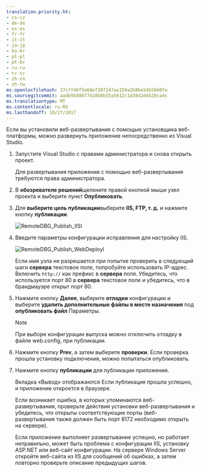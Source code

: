 ```yaml
---
translation.priority.ht:
- cs-cz
- de-de
- es-es
- fr-fr
- it-it
- ja-jp
- ko-kr
- pl-pl
- pt-br
- ru-ru
- tr-tr
- zh-cn
- zh-tw
ms.openlocfilehash: 27cff46f5a68ef28f247aa159a2b8be5db56b0fe
ms.sourcegitcommit: aadb9588877418b8b55a5612c1d3842d4520ca4c
ms.translationtype: MT
ms.contentlocale: ru-RU
ms.lasthandoff: 10/27/2017
---
```

Если вы установили веб-развертывания с помощью установщика веб-платформы, можно развернуть приложение непосредственно из Visual Studio.

1. Запустите Visual Studio с правами администратора и снова открыть проект.

    Для развертывания приложения с помощью веб-развертывания требуются права администратора.

2. В **обозревателе решений**щелкните правой кнопкой мыши узел проекта и выберите пункт **Опубликовать**.

3. Для **выберите цель публикации**выберите **IIS, FTP, т. д.** и нажмите кнопку **публикации**.

    ![RemoteDBG_Publish_IISl](../media/remotedbg_iis_profile.png "RemoteDBG_Publish_IIS")

4. Введите параметры конфигурации исправления для настройку IIS.

    ![RemoteDBG_Publish_WebDeployl](../media/remotedbg_iis_webdeploy_config.png "RemoteDBG_Publish_WebDeploy")

    Если имя узла не разрешается при попытке проверить в следующий шаги **сервера** текстовое поле, попробуйте использовать IP-адрес. Включить `http://` как префикс в **сервера** поля.  Убедитесь, что используется порт 80 в **сервера** текстовое поле и убедитесь, что в брандмауэре открыт порт 80.

6. Нажмите кнопку **Далее**, выберите **отладки** конфигурации и выберите **удалить дополнительные файлы в месте назначения** под **опубликовать файл** Параметры.

    > [!NOTE]
    > При выборе конфигурации выпуска можно отключить отладку в файле web.config, при публикации.

5. Нажмите кнопку **Prev**, а затем выберите **проверки**. Если проверка прошла установку подключения, можно попытаться опубликовать.

6. Нажмите кнопку **публикации** для публикации приложения.

    Вкладка «Вывод» отображаются Если публикация прошла успешно, и приложение откроется в браузере.

    Если возникает ошибка, в которых упоминаются веб-развертывания, проверьте действия установки веб-развертывания и убедитесь, что открыты соответствующие порты (веб-развертывания также должен быть порт 8172 необходимо открыть на сервере).

    Если приложение выполняет развертывание успешно, но работает неправильно, может быть проблема с конфигурации IIS, установку ASP.NET или веб-сайт конфигурации. На сервере Windows Server откройте веб-сайта из IIS для сообщений об ошибках, а затем повторно проверьте описание предыдущих шагов.
